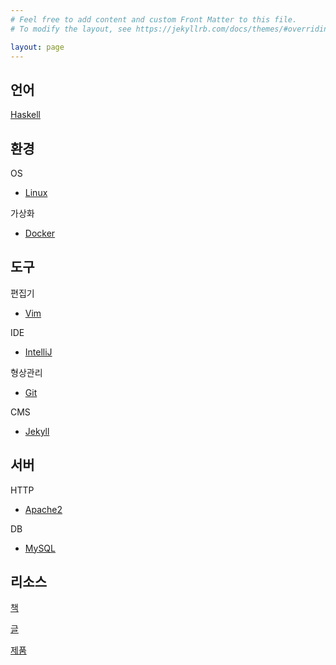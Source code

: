 ```yaml
---
# Feel free to add content and custom Front Matter to this file.
# To modify the layout, see https://jekyllrb.com/docs/themes/#overriding-theme-defaults

layout: page
---
```


## 언어
<!-- [C, C++](C, C++) -->

<!-- [Java](Java) -->

[Haskell](https://github.com/istree/istree.github.com/wiki/Haskell)

<!-- [Erlang](Erlang) -->

<!-- [Web](Web) -->

## 환경

OS
* [Linux](https://github.com/istree/istree.github.com/wiki/Linux)
<!-- * [Windows](Windows) -->
<!-- * [Mac](Mac) -->

가상화
* [Docker](https://github.com/istree/istree.github.com/wiki/Docker)

## 도구

편집기
* [Vim](https://github.com/istree/istree.github.com/wiki/Vim)

IDE
* [IntelliJ](https://github.com/istree/istree.github.com/wiki/IntelliJ)
<!-- * [Visual Studio](Visual Studio) -->
<!-- * [Eclipse](Eclipse) -->

<!-- 빌드 -->
<!-- * [CMake](CMake) -->

형상관리
* [Git](https://github.com/istree/istree.github.com/wiki/Git)
<!-- * [Subversion](Subversion) -->

CMS
<!-- * [Wiki](Wiki) -->
* [Jekyll](https://github.com/istree/istree.github.com/wiki/Jekyll)
<!-- * [WordPress](WordPress) -->

## 서버

HTTP
* [Apache2](https://github.com/istree/istree.github.com/wiki/Apache2)

DB
* [MySQL](https://github.com/istree/istree.github.com/wiki/MySQL)

<!-- [Oracle DBMS](Oracle DBMS) -->

<!-- [Microsoft SQL Server](Microsoft SQL Server) -->

<!-- [SAP](SAP) -->

## 리소스

[책](https://github.com/istree/istree.github.com/wiki/책)

[글](https://github.com/istree/istree.github.com/wiki/글)

[제품](https://github.com/istree/istree.github.com/wiki/제품)
